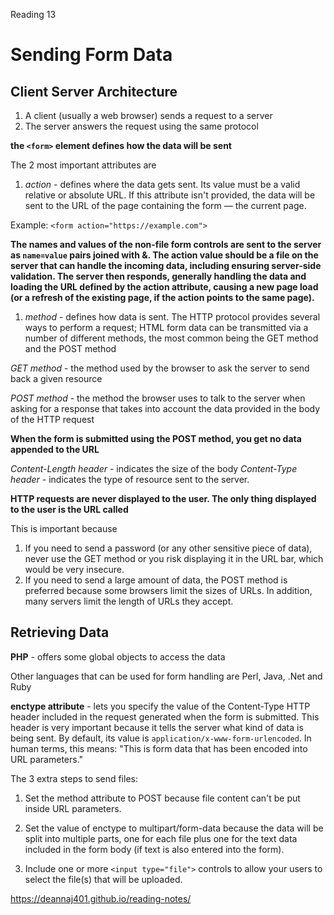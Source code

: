Reading 13

# Sending Form Data

## Client Server Architecture

1.  A client (usually a web browser) sends a request to a server
1. The server answers the request using the same protocol

**the ```<form>``` element defines how the data will be sent**

The 2 most important attributes are 

1. *action* - defines where the data gets sent. Its value must be a valid relative or absolute URL. If this attribute isn't provided, the data will be sent to the URL of the page containing the form — the current page.
 
Example:
```<form action="https://example.com">```

**The names and values of the non-file form controls are sent to the server as ```name=value``` pairs joined with &. The action value should be a file on the server that can handle the incoming data, including ensuring server-side validation. The server then responds, generally handling the data and loading the URL defined by the action attribute, causing a new page load (or a refresh of the existing page, if the action points to the same page).**

1. *method* - defines how data is sent. The HTTP protocol provides several ways to perform a request; HTML form data can be transmitted via a number of different methods, the most common being the GET method and the POST method

*GET method* - the method used by the browser to ask the server to send back a given resource

*POST method* - the method the browser uses to talk to the server when asking for a response that takes into account the data provided in the body of the HTTP request

**When the form is submitted using the POST method, you get no data appended to the URL**

*Content-Length header* -  indicates the size of the body
*Content-Type header* -  indicates the type of resource sent to the server.

**HTTP requests are never displayed to the user. The only thing displayed to the user is the URL called**

This is important because

1. If you need to send a password (or any other sensitive piece of data), never use the GET method or you risk displaying it in the URL bar, which would be very insecure.
1. If you need to send a large amount of data, the POST method is preferred because some browsers limit the sizes of URLs. In addition, many servers limit the length of URLs they accept.

## Retrieving Data

**PHP** - offers some global objects to access the data

Other languages that can be used for form handling are
Perl, Java, .Net and Ruby

**enctype attribute** - lets you specify the value of the Content-Type HTTP header included in the request generated when the form is submitted. This header is very important because it tells the server what kind of data is being sent. By default, its value is ```application/x-www-form-urlencoded```. In human terms, this means: "This is form data that has been encoded into URL parameters."

The 3 extra steps to send files:

1. Set the method attribute to POST because file content can't be put inside URL parameters.

1. Set the value of enctype to multipart/form-data because the data will be split into multiple parts, one for each file plus one for the text data included in the form body (if text is also entered into the form).

1. Include one or more ```<input type="file">``` controls to allow your users to select the file(s) that will be uploaded.














https://deannaj401.github.io/reading-notes/

